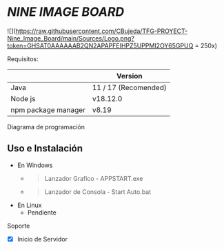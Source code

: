 # ***NINE IMAGE BOARD***

![](https://raw.githubusercontent.com/CBujeda/TFG-PROYECT-Nine_Image_Board/main/Sources/Logo.png?token=GHSAT0AAAAAAB2QN2APAPFEIHPZ5UPPMI2OY65GPUQ = 250x)

Requisitos:


|                     | Version              |
| --------------------- | ---------------------- |
| Java                | 11 / 17 (Recomended) |
| Node js             | v18.12.0             |
| npm package manager | v8.19                |

Diagrama de programación

## Uso e Instalación

* En Windows
  * > Lanzador Grafico    - APPSTART.exe
    >
  * > Lanzador de Consola - Start Auto.bat
    >
* En Linux
  * Pendiente

Soporte

* [X] Inicio de Servidor
